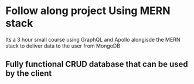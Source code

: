 # Follow along project Using MERN stack


 Its a 3 hour small course using GraphQL and Apollo alongisde the MERN
 stack to deliver data to the user from MongoDB
 
 ## Fully functional CRUD database that can be used by the client
